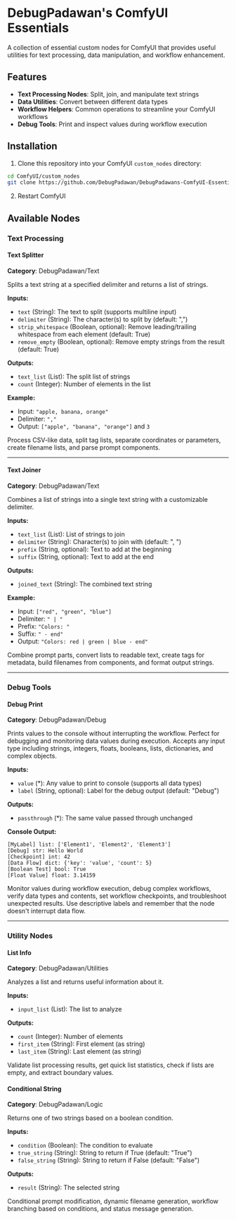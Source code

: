 # DebugPadawan's ComfyUI Essentials

A collection of essential custom nodes for ComfyUI that provides useful utilities for text processing, data manipulation, and workflow enhancement.

## Features

- **Text Processing Nodes**: Split, join, and manipulate text strings
- **Data Utilities**: Convert between different data types
- **Workflow Helpers**: Common operations to streamline your ComfyUI workflows
- **Debug Tools**: Print and inspect values during workflow execution

## Installation

1. Clone this repository into your ComfyUI `custom_nodes` directory:
```bash
cd ComfyUI/custom_nodes
git clone https://github.com/DebugPadawan/DebugPadawans-ComfyUI-Essentials.git
```

2. Restart ComfyUI

## Available Nodes

### Text Processing

#### Text Splitter
**Category**: DebugPadawan/Text

Splits a text string at a specified delimiter and returns a list of strings.

**Inputs:**
- `text` (String): The text to split (supports multiline input)
- `delimiter` (String): The character(s) to split by (default: ",")
- `strip_whitespace` (Boolean, optional): Remove leading/trailing whitespace from each element (default: True)
- `remove_empty` (Boolean, optional): Remove empty strings from the result (default: True)

**Outputs:**
- `text_list` (List): The split list of strings
- `count` (Integer): Number of elements in the list

**Example:**
- Input: `"apple, banana, orange"`
- Delimiter: `","`
- Output: `["apple", "banana", "orange"]` and `3`

Process CSV-like data, split tag lists, separate coordinates or parameters, create filename lists, and parse prompt components.

---

#### Text Joiner
**Category**: DebugPadawan/Text

Combines a list of strings into a single text string with a customizable delimiter.

**Inputs:**
- `text_list` (List): List of strings to join
- `delimiter` (String): Character(s) to join with (default: ", ")
- `prefix` (String, optional): Text to add at the beginning
- `suffix` (String, optional): Text to add at the end

**Outputs:**
- `joined_text` (String): The combined text string

**Example:**
- Input: `["red", "green", "blue"]`
- Delimiter: `" | "`
- Prefix: `"Colors: "`
- Suffix: `" - end"`
- Output: `"Colors: red | green | blue - end"`

Combine prompt parts, convert lists to readable text, create tags for metadata, build filenames from components, and format output strings.

---

### Debug Tools

#### Debug Print
**Category**: DebugPadawan/Debug

Prints values to the console without interrupting the workflow. Perfect for debugging and monitoring data values during execution. Accepts any input type including strings, integers, floats, booleans, lists, dictionaries, and complex objects.

**Inputs:**
- `value` (*): Any value to print to console (supports all data types)
- `label` (String, optional): Label for the debug output (default: "Debug")

**Outputs:**
- `passthrough` (*): The same value passed through unchanged

**Console Output:**
```
[MyLabel] list: ['Element1', 'Element2', 'Element3']
[Debug] str: Hello World
[Checkpoint] int: 42
[Data Flow] dict: {'key': 'value', 'count': 5}
[Boolean Test] bool: True
[Float Value] float: 3.14159
```

Monitor values during workflow execution, debug complex workflows, verify data types and contents, set workflow checkpoints, and troubleshoot unexpected results. Use descriptive labels and remember that the node doesn't interrupt data flow.

---

### Utility Nodes

#### List Info
**Category**: DebugPadawan/Utilities

Analyzes a list and returns useful information about it.

**Inputs:**
- `input_list` (List): The list to analyze

**Outputs:**
- `count` (Integer): Number of elements
- `first_item` (String): First element (as string)
- `last_item` (String): Last element (as string)

Validate list processing results, get quick list statistics, check if lists are empty, and extract boundary values.

#### Conditional String
**Category**: DebugPadawan/Logic

Returns one of two strings based on a boolean condition.

**Inputs:**
- `condition` (Boolean): The condition to evaluate
- `true_string` (String): String to return if True (default: "True")
- `false_string` (String): String to return if False (default: "False")

**Outputs:**
- `result` (String): The selected string

Conditional prompt modification, dynamic filename generation, workflow branching based on conditions, and status message generation.

